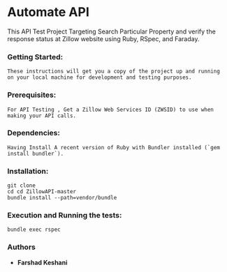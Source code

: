 # Automate API
This API Test Project Targeting Search Particular Property and verify the response status at Zillow website using Ruby, RSpec, and Faraday.

### Getting Started:
```
These instructions will get you a copy of the project up and running on your local machine for development and testing purposes.
```

### Prerequisites:
```
For API Testing , Get a Zillow Web Services ID (ZWSID) to use when making your API calls.
```

### Dependencies:
```
Having Install A recent version of Ruby with Bundler installed (`gem install bundler`).
```

### Installation:
```
git clone 
cd cd ZillowAPI-master
bundle install --path=vendor/bundle
```

### Execution and Running the tests:
```
bundle exec rspec
```

### Authors

* **Farshad Keshani** 


